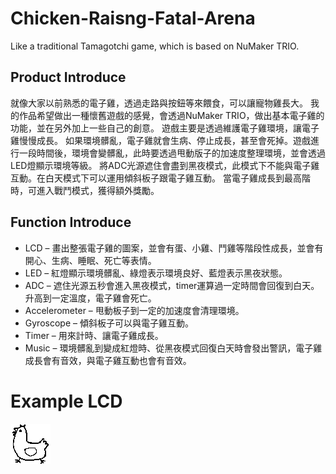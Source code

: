 # Chicken-Raisng-Fatal-Arena
Like a traditional Tamagotchi game, which is based on NuMaker TRIO.

## Product  Introduce
就像大家以前熟悉的電子雞，透過走路與按鈕等來餵食，可以讓寵物雞長大。
我的作品希望做出一種懷舊遊戲的感覺，會透過NuMaker TRIO，做出基本電子雞的功能，並在另外加上一些自己的創意。
遊戲主要是透過維護電子雞環境，讓電子雞慢慢成長。
如果環境髒亂，電子雞就會生病、停止成長，甚至會死掉。遊戲進行一段時間後，環境會變髒亂，此時要透過甩動版子的加速度整理環境，並會透過LED燈顯示環境等級。
將ADC光源遮住會盡到黑夜模式，此模式下不能與電子雞互動。在白天模式下可以運用傾斜板子跟電子雞互動。
當電子雞成長到最高階時，可進入戰鬥模式，獲得額外獎勵。

## Function Introduce
*	LCD – 畫出整張電子雞的圖案，並會有蛋、小雞、鬥雞等階段性成長，並會有開心、生病、睡眠、死亡等表情。
*	LED – 紅燈顯示環境髒亂、綠燈表示環境良好、藍燈表示黑夜狀態。
*	ADC – 遮住光源五秒會進入黑夜模式，timer運算過一定時間會回復到白天。升高到一定溫度，電子雞會死亡。
*	Accelerometer – 甩動板子到一定的加速度會清理環境。
*	Gyroscope – 傾斜板子可以與電子雞互動。 
*	Timer – 用來計時、讓電子雞成長。
* Music – 環境髒亂到變成紅燈時、從黑夜模式回復白天時會發出警訊，電子雞成長會有音效，與電子雞互動也會有音效。

# Example LCD
![Big Chicken](/pic/bigChecken1.bmp)
